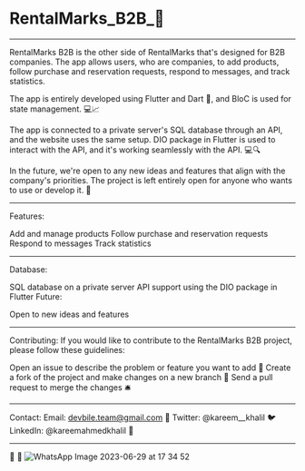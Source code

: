 # RentalMarks_B2B_🏢

_____________________________________________________

RentalMarks B2B is the other side of RentalMarks that's designed for B2B companies. The app allows users, who are companies, to add products, follow purchase and reservation requests, respond to messages, and track statistics.

The app is entirely developed using Flutter and Dart 🚀, and BloC is used for state management. 💻📈

The app is connected to a private server's SQL database through an API, and the website uses the same setup. DIO package in Flutter is used to interact with the API, and it's working seamlessly with the API. 💻🔍

In the future, we're open to any new ideas and features that align with the company's priorities. The project is left entirely open for anyone who wants to use or develop it. 🌟
_____________________________________________________
Features:

Add and manage products
Follow purchase and reservation requests
Respond to messages
Track statistics
_____________________________________________________
Database:

SQL database on a private server
API support using the DIO package in Flutter
Future:

Open to new ideas and features

_____________________________________________________
Contributing:
If you would like to contribute to the RentalMarks B2B project, please follow these guidelines:

Open an issue to describe the problem or feature you want to add 📝
Create a fork of the project and make changes on a new branch 🌿
Send a pull request to merge the changes 🛎️
_____________________________________________________
Contact:
Email: devbile.team@gmail.com 📧
Twitter: @kareem__khalil 🐦
LinkedIn: @kareemahmedkhalil 💼
_____________________________________________________
 📸 📸
 ![WhatsApp Image 2023-06-29 at 17 34 52](https://github.com/kareemkhaalil/RentalMarksB2B/assets/35874983/18ed4ec6-8ab5-4133-acc9-1336d0c52b15)
